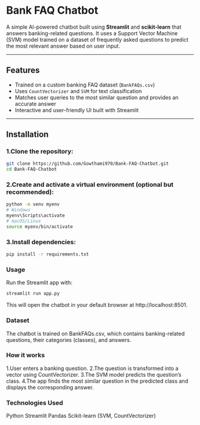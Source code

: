 # Bank FAQ Chatbot

A simple AI-powered chatbot built using **Streamlit** and **scikit-learn** that answers banking-related questions. It uses a Support Vector Machine (SVM) model trained on a dataset of frequently asked questions to predict the most relevant answer based on user input.

---

## Features

- Trained on a custom banking FAQ dataset (`BankFAQs.csv`)
- Uses `CountVectorizer` and `SVM` for text classification
- Matches user queries to the most similar question and provides an accurate answer
- Interactive and user-friendly UI built with Streamlit

---

## Installation

### 1.Clone the repository:
   ```bash
   git clone https://github.com/Gowthami970/Bank-FAQ-Chatbot.git
   cd Bank-FAQ-Chatbot
```

### 2.Create and activate a virtual environment (optional but recommended):
```bash
python -m venv myenv
# Windows
myenv\Scripts\activate
# macOS/Linux
source myenv/bin/activate
```

### 3.Install dependencies:
```bash
pip install -r requirements.txt
```

### Usage
Run the Streamlit app with:
```bash
streamlit run app.py
```
This will open the chatbot in your default browser at http://localhost:8501.

### Dataset
The chatbot is trained on BankFAQs.csv, which contains banking-related questions, their categories (classes), and answers.

### How it works
1.User enters a banking question.
2.The question is transformed into a vector using CountVectorizer.
3.The SVM model predicts the question’s class.
4.The app finds the most similar question in the predicted class and displays the corresponding answer.

### Technologies Used
Python
Streamlit
Pandas
Scikit-learn (SVM, CountVectorizer)
